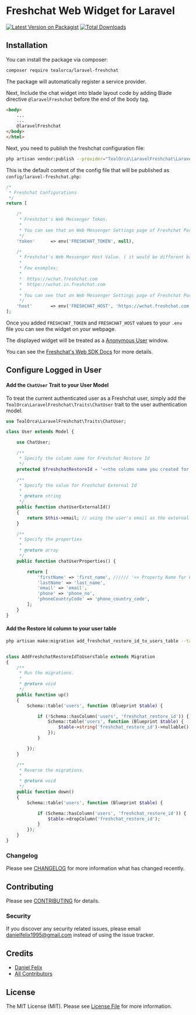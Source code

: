 # Freshchat Web Widget for Laravel

[![Latest Version on Packagist](https://img.shields.io/packagist/v/tealorca/laravel-freshchat.svg?style=flat-square)](https://packagist.org/packages/tealorca/laravel-freshchat)
[![Total Downloads](https://img.shields.io/packagist/dt/tealorca/laravel-freshchat.svg?style=flat-square)](https://packagist.org/packages/tealorca/laravel-freshchat)



## Installation

You can install the package via composer:

```bash
composer require tealorca/laravel-freshchat
```

The package will automatically register a service provider.



Next, Include the chat widget into blade layout code by adding Blade directive ` @laravelFreshchat ` before the end of the body tag.

```html
<body>
    ...
    ...
    @laravelFreshchat
</body>
</html>
```

Next, you need to publish the freshchat configuration file:

```bash
php artisan vendor:publish --provider="TealOrca\LaravelFreshchat\LaravelFreshchatServiceProvider" --tag="config"

```

This is the default content of the config file that will be published as `config/laravel-freshchat.php`:


```php
/*
 * Freshchat Configurations
 */
return [

    /*
     * Freshchat's Web Messenger Token.
     *
     * You can see that on Web Messenger Settings page of Freshchat Portal.
     */
    'token'      => env('FRESHCHAT_TOKEN', null),

    /*
     * Freshchat's Web Messenger Host Value. ( it would be different based on your data region)
     *
     * Few examples:
     *
     *	https://wchat.freshchat.com
     *	https://wchat.in.freshchat.com
     *
     * You can see that on Web Messenger Settings page of Freshchat Portal.
     */
    'host'       => env('FRESHCHAT_HOST', 'https://wchat.freshchat.com'),
];

```



Once you added `FRESHCHAT_TOKEN` and `FRESHCHAT_HOST` values to your `.env` file you can see the widget on your webpage.



The displayed widget will be treated as a [Anonymous User](https://developers.freshchat.com/web-sdk/#anonymous-user) window.

You can see the [Freshchat's Web SDK Docs](https://developers.freshchat.com/web-sdk/) for more details.



## Configure Logged in User



#### Add the `ChatUser` Trait to your User Model

To treat the current authenticated user as a Freshchat user, simply add the `TealOrca\LaravelFreshchat\Traits\ChatUser` trait to the user authentication model.

``` php
use TealOrca\LaravelFreshchat\Traits\ChatUser;

class User extends Model {

    use ChatUser;

	/**
     * Specify the column name for Freshchat Restore Id
     */
    protected $freshchatRestoreId = '<<the column name you created for storing the Freshchat restoreId>>';

    /**
     * Specify the value for Freshchat External Id
     *
     * @return string
     */
    public function chatUserExternalId()
    {
        return $this->email; // using the user's email as the external id
    }

    /**
     * Specify the properties
     *
     * @return array
     */
    public function chatUserProperties() {

        return [
            'firstName' => 'first_name', ////// '<< Property Name for Freshchat >>' => '<< column name on the users table >>',
            'lastName' => 'last_name',
            'email' => 'email',
            'phone' => 'phone_no',
            'phoneCountryCode' => 'phone_country_code',
        ];
    }
}
```



#### Add the Restore Id column to your user table

```bash
php artisan make:migration add_freshchat_restore_id_to_users_table --table=users
```


``` php

class AddFreshchatRestoreIdToUsersTable extends Migration
{
    /**
     * Run the migrations.
     *
     * @return void
     */
    public function up()
    {
        Schema::table('users', function (Blueprint $table) {

            if (!Schema::hasColumn('users', 'freshchat_restore_id')) {
                Schema::table('users', function (Blueprint $table) {
                    $table->string('freshchat_restore_id')->nullable();
                });
            }

        });
    }

    /**
     * Reverse the migrations.
     *
     * @return void
     */
    public function down()
    {
        Schema::table('users', function (Blueprint $table) {

            if (Schema::hasColumn('users', 'freshchat_restore_id')) {
                $table->dropColumn('freshchat_restore_id');
            }
        });
    }
}
```



### Changelog

Please see [CHANGELOG](CHANGELOG.md) for more information what has changed recently.

## Contributing

Please see [CONTRIBUTING](CONTRIBUTING.md) for details.

### Security

If you discover any security related issues, please email danielfelix1995@gmail.com instead of using the issue tracker.

## Credits

- [Daniel Felix](https://github.com/itsdanielfelix)
- [All Contributors](../../contributors)

## License

The MIT License (MIT). Please see [License File](LICENSE.md) for more information.